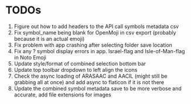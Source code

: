 # TODOs
1. Figure out how to add headers to the API call symbols metadata csv
1. Fix symbol_name being blank for OpenMoji in csv export (probably because it is an actual emoji)
1. Fix problem with app crashing after selecting folder save location
1. Fix any ? symbol display errors in app. Israel-flag and Isle-of-Man-flag in Noto Emoji
1. Update style/format of combined selection bottom bar
1. Update top toolbar dropdown to left align the icons
1.  Check the async loading of ARASAAC and AACIL (might still be grabbing all at once) and add async to flaticon if it is not there
1. Update the combined symbol metadata save to be more verbose and accurate, add file extensions for images